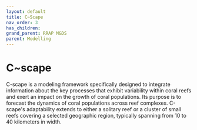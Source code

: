 ```yaml
---
layout: default
title: C~Scape
nav_order: 3
has_children: 
grand_parent: RRAP M&DS
parent: Modelling
---
```

# C~scape

C-scape is a modeling framework specifically designed to integrate information about the key processes that exhibit variability within coral reefs and exert an impact on the growth of coral populations. Its purpose is to forecast the dynamics of coral populations across reef complexes. C-scape's adaptability extends to either a solitary reef or a cluster of small reefs covering a selected geographic region, typically spanning from 10 to 40 kilometers in width.
